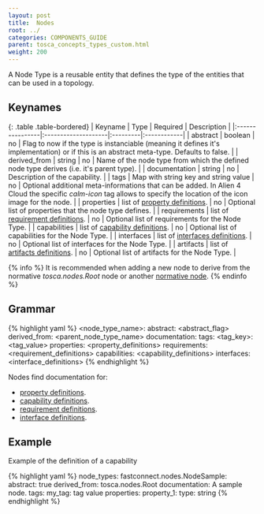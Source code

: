 ```yaml
---
layout: post
title:  Nodes
root: ../
categories: COMPONENTS_GUIDE
parent: tosca_concepts_types_custom.html
weight: 200
---
```


A Node Type is a reusable entity that defines the type of the entities that can be used in a topology.

## Keynames

{: .table .table-bordered}
| Keyname         | Type                | Required | Description |
|:----------------|:--------------------|:---------|:------------|
| abstract        | boolean             | no       | Flag to now if the type is instanciable (meaning it defines it's implementation) or if this is an abstract meta-type. Defaults to false. |
| derived_from    | string              | no       | Name of the node type from which the defined node type derives (i.e. it's parent type). |
| documentation   | string              | no       | Description of the capability. |
| tags            | Map with string key and string value | no       | Optional additional meta-informations that can be added. In Alien 4 Cloud the specific _calm-icon_ tag allows to specify the location of the icon image for the node. |
| properties      | list of [property definitions](tosca_concepts_types_custom_properties.html).    | no       | Optional list of properties that the node type defines. |
| requirements    | list of [requirement definitions](tosca_concepts_types_custom_requirements.html). | no       | Optional list of requirements for the Node Type. |
| capabilities    | list of [capability definitions](tosca_concepts_types_custom_capabilities.html).  | no       | Optional list of capabilities for the Node Type. |
| interfaces      | list of [interfaces definitions](tosca_concepts_types_custom_interfaces.html).  | no       | Optional list of interfaces for the Node Type. |
| artifacts       | list of [artifacts definitions](tosca_concepts_types_custom_artifacts.html).  | no       | Optional list of artifacts for the Node Type. |

{% info %}
It is recommended when adding a new node to derive from the normative _tosca.nodes.Root_ node or another [normative node](tosca_concepts_types_normative_node.html).
{% endinfo %}

## Grammar

{% highlight yaml %}
<node_type_name>:
  abstract: <abstract_flag>
  derived_from: <parent_node_type_name>
  documentation: <documentation>
  tags:
    <tag_key>: <tag_value>
  properties:
    <property_definitions>
  requirements:
    <requirement_definitions>
  capabilities:
    <capability_definitions>
  interfaces:
    <interface_definitions>
{% endhighlight %}

Nodes find documentation for:

 - [property definitions](tosca_concepts_types_custom_properties.html).
 - [capability definitions](tosca_concepts_types_custom_properties.html).
 - [requirement definitions](tosca_concepts_types_custom_properties.html).
 - [interface definitions](tosca_concepts_types_custom_properties.html).

## Example

Example of the definition of a capability

{% highlight yaml %}
node_types:
  fastconnect.nodes.NodeSample:
    abstract: true
    derived_from: tosca.nodes.Root
    documentation: A sample node.
    tags:
      my_tag: tag value
    properties:
      property_1:
        type: string
{% endhighlight %}
